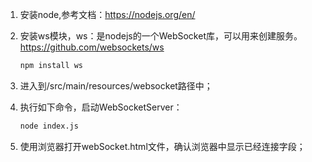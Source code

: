 1. 安装node,参考文档：https://nodejs.org/en/ 

2. 安装ws模块，ws：是nodejs的一个WebSocket库，可以用来创建服务。 https://github.com/websockets/ws

    ```bash
    npm install ws
    ```
3. 进入到/src/main/resources/websocket路径中；

4. 执行如下命令，启动WebSocketServer：
    ```bash
    node index.js
    ```
5. 使用浏览器打开webSocket.html文件，确认浏览器中显示已经连接字段；